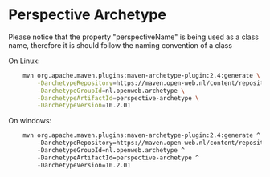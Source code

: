 Perspective Archetype
==========================
Please notice that the property "perspectiveName" is being used as a class name, therefore it is should follow the naming convention of a class

On Linux:
```BASH
	mvn org.apache.maven.plugins:maven-archetype-plugin:2.4:generate \
		-DarchetypeRepository=https://maven.open-web.nl/content/repositories/public/ \
		-DarchetypeGroupId=nl.openweb.archetype \
		-DarchetypeArtifactId=perspective-archetype \
		-DarchetypeVersion=10.2.01
```
On windows:
```BASH
	mvn org.apache.maven.plugins:maven-archetype-plugin:2.4:generate ^
		-DarchetypeRepository=https://maven.open-web.nl/content/repositories/public/ ^
		-DarchetypeGroupId=nl.openweb.archetype ^
		-DarchetypeArtifactId=perspective-archetype ^
		-DarchetypeVersion=10.2.01
```
